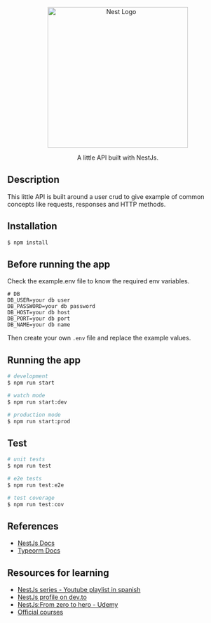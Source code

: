 <p align="center">
  <a href="http://nestjs.com/" target="blank"><img src="https://nestjs.com/img/logo_text.svg" width="320" alt="Nest Logo" /></a>
</p>
 
<p align="center">A little API built with NestJs.</p>

## Description

This little API is built around a user crud to give example of common concepts like requests, responses and HTTP methods.

## Installation

```bash
$ npm install
```

## Before running the app

Check the example.env file to know the required env variables.

```
# DB
DB_USER=your db user
DB_PASSWORD=your db password
DB_HOST=your db host
DB_PORT=your db port
DB_NAME=your db name
```

Then create your own `.env` file and replace the example values.

## Running the app

```bash
# development
$ npm run start

# watch mode
$ npm run start:dev

# production mode
$ npm run start:prod
```

## Test

```bash
# unit tests
$ npm run test

# e2e tests
$ npm run test:e2e

# test coverage
$ npm run test:cov
```

## References
* [NestJs Docs](https://docs.nestjs.com/)
* [Typeorm Docs](https://typeorm.io/)

## Resources for learning
* [NestJs series - Youtube playlist in spanish](https://www.youtube.com/playlist?list=PLzHaXzj_WAyk9NF0OIa1gRYqAntHF0fMF)
* [NestJs profile on dev.to](https://dev.to/nestjs)
* [NestJs:From zero to hero - Udemy](https://www.udemy.com/course/nestjs-zero-to-hero/)
* [Official courses](https://courses.nestjs.com/)
